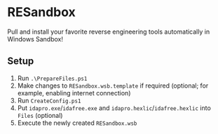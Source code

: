 # RESandbox
Pull and install your favorite reverse engineering tools automatically in Windows Sandbox!

## Setup
1. Run `.\PrepareFiles.ps1`
2. Make changes to `RESandbox.wsb.template` if required (optional; for example, enabling internet connection)
3. Run `CreateConfig.ps1`
4. Put `idapro.exe`/`idafree.exe` and `idapro.hexlic`/`idafree.hexlic` into `Files` (optional)
5. Execute the newly created `RESandbox.wsb`
